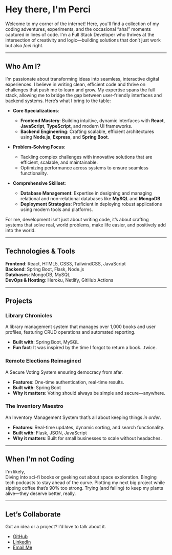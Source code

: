# Hey there, I'm Perci   

Welcome to my corner of the internet! Here, you'll find a collection of my coding adventures, experiments, and the occasional “aha!” moments captured in lines of code. I'm a Full Stack Developer who thrives at the intersection of creativity and logic—building solutions that don’t just work but also *feel* right.  

---

## Who Am I?

I’m passionate about transforming ideas into seamless, interactive digital experiences. I believe in writing clean, efficient code and thrive on challenges that push me to learn and grow. My expertise spans the full stack, allowing me to bridge the gap between user-friendly interfaces and backend systems. Here’s what I bring to the table:  

- **Core Specializations**:  
  - **Frontend Mastery**: Building intuitive, dynamic interfaces with **React**, **JavaScript**, **TypeScript**, and modern UI frameworks.  
  - **Backend Engineering**: Crafting scalable, efficient architectures using **Node.js**, **Express**, and **Spring Boot**.  

- **Problem-Solving Focus**:  
  - Tackling complex challenges with innovative solutions that are efficient, scalable, and maintainable.  
  - Optimizing performance across systems to ensure seamless functionality.  

- **Comprehensive Skillset**:  
  - **Database Management**: Expertise in designing and managing relational and non-relational databases like **MySQL** and **MongoDB**.  
  - **Deployment Strategies**: Proficient in deploying robust applications using modern tools and platforms.  

For me, development isn’t just about writing code, it’s about crafting systems that solve real, world problems, make life easier, and positively add into the world.  

---

## Technologies & Tools
 
**Frontend**: React, HTML5, CSS3, TailwindCSS, JavaScript  
**Backend**: Spring Boot, Flask, Node.js  
**Databases**: MongoDB, MySQL  
**DevOps & Hosting**: Heroku, Netlify, GitHub Actions  

---

##  Projects  

### **Library Chronicles**  
A library management system that manages over 1,000 books and user profiles, featuring CRUD operations and automated reporting.  
- **Built with**: Spring Boot, MySQL  
- **Fun fact**: It was inspired by the time I forgot to return a book...twice.  

### **Remote Elections Reimagined**  
A Secure Voting System ensuring democracy from afar.  
- **Features**: One-time authentication, real-time results.  
- **Built with**: Spring Boot  
- **Why it matters**: Voting should always be simple and secure—anywhere.  

### **The Inventory Maestro**  
An Inventory Management System that’s all about keeping things *in order*.  
- **Features**: Real-time updates, dynamic sorting, and search functionality.  
- **Built with**: Flask, JSON, JavaScript  
- **Why it matters**: Built for small businesses to scale without headaches.  

---

## **When I'm not Coding**
I'm likely,   
Diving into sci-fi books or geeking out about space exploration.
Binging tech podcasts to stay ahead of the curve.
Plotting my next big project while sipping coffee that’s 90% too strong.
Trying (and failing) to keep my plants alive—they deserve better, really.

---

## Let’s Collaborate  
Got an idea or a project? I’d love to talk about it.  

- [GitHub](https://github.com/perciwolday)  
- [LinkedIn](https://www.linkedin.com/in/perciwolday)  
- [Email Me](mailto:wolday1pe@alma.edu)  
 
